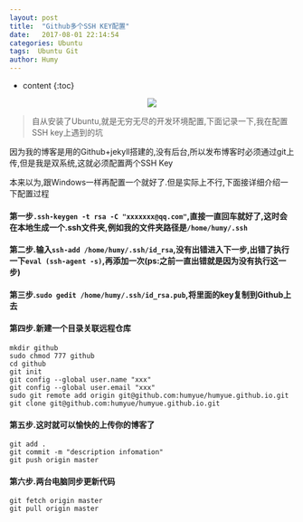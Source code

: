 ```yaml
---
layout: post
title:  "Github多个SSH KEY配置"
date:   2017-08-01 22:14:54
categories: Ubuntu
tags:  Ubuntu Git
author: Humy
---
```

* content
{:toc}

<center class>
    <img src="{{ "/asserts/img/cover/17.jpeg" | prepend: site.baseurl }}"/>
</center>




>自从安装了Ubuntu,就是无穷无尽的开发环境配置,下面记录一下,我在配置SSH key上遇到的坑

因为我的博客是用的Github+jekyll搭建的,没有后台,所以发布博客时必须通过git上传,但是我是双系统,这就必须配置两个SSH Key

本来以为,跟Windows一样再配置一个就好了.但是实际上不行,下面接详细介绍一下配置过程

#### 第一步`.ssh-keygen -t rsa -C "xxxxxxx@qq.com"`,直接一直回车就好了,这时会在本地生成一个.ssh文件夹,例如我的文件夹路径是`/home/humy/.ssh`

#### 第二步.输入`ssh-add /home/humy/.ssh/id_rsa`,没有出错进入下一步,出错了执行一下`eval (ssh-agent -s)`,再添加一次(ps:之前一直出错就是因为没有执行这一步)

#### 第三步.`sudo gedit /home/humy/.ssh/id_rsa.pub`,将里面的key复制到Github上去

#### 第四步.新建一个目录关联远程仓库

```
mkdir github
sudo chmod 777 github
cd github
git init
git config --global user.name "xxx"
git config --global user.email "xxx"
sudo git remote add origin git@github.com:humyue/humyue.github.io.git
git clone git@github.com:humyue/humyue.github.io.git
```
#### 第五步.这时就可以愉快的上传你的博客了

```
git add .
git commit -m "description infomation"
git push origin master
```
#### 第六步.两台电脑同步更新代码

```
git fetch origin master
git pull origin master
```

